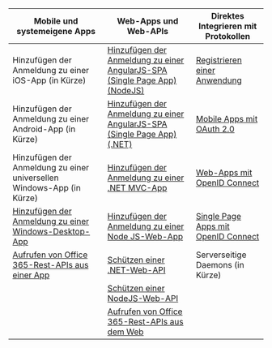 | Mobile und systemeigene Apps | Web-Apps und Web-APIs | Direktes Integrieren mit Protokollen |
| ----------------------- | ------------------------------- | --------------------- |
| Hinzufügen der Anmeldung zu einer iOS-App (in Kürze) | [Hinzufügen der Anmeldung zu einer AngularJS-SPA (Single Page App) (NodeJS)](active-directory-v2-devquickstarts-angular-node.md) | [Registrieren einer Anwendung](active-directory-v2-app-registration.md) |
| Hinzufügen der Anmeldung zu einer Android-App (in Kürze) | [Hinzufügen der Anmeldung zu einer AngularJS-SPA (Single Page App) (.NET)](active-directory-v2-devquickstarts-angular-dotnet.md) | [Mobile Apps mit OAuth 2.0](active-directory-v2-protocols-oauth-code.md) |
| Hinzufügen der Anmeldung zu einer universellen Windows-App (in Kürze) | [Hinzufügen der Anmeldung zu einer .NET MVC-App](active-directory-v2-devquickstarts-dotnet-web.md) | [Web-Apps mit OpenID Connect](active-directory-v2-protocols-oidc.md) |
| [Hinzufügen der Anmeldung zu einer Windows-Desktop-App](active-directory-v2-devquickstarts-wpf.md)| [Hinzufügen der Anmeldung zu einer Node JS-Web-App](active-directory-v2-devquickstarts-node-web.md) | [Single Page Apps mit OpenID Connect](active-directory-protocols-implicit.md) 
| [Aufrufen von Office 365-Rest-APIs aus einer App](https://www.msdn.com/office/office365/howto/authenticate-Office-365-APIs-using-v2) | [Schützen einer .NET-Web-API](active-directory-v2-devquickstarts-dotnet-api.md) | Serverseitige Daemons (in Kürze) |
| | [Schützen einer NodeJS-Web-API](active-directory-v2-devquickstarts-node-api.md) |
| | [Aufrufen von Office 365-Rest-APIs aus dem Web](https://www.msdn.com/office/office365/howto/authenticate-Office-365-APIs-using-v2) |

<!---HONumber=AcomDC_1125_2015-->